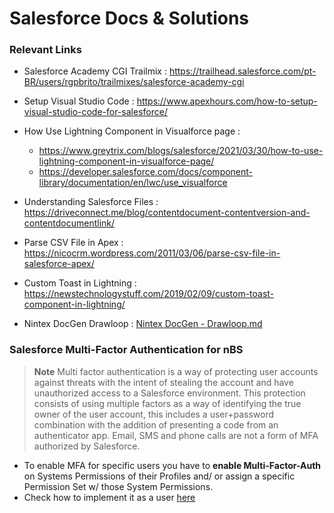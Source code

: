 # Salesforce Docs & Solutions

### Relevant Links
  
  - Salesforce Academy CGI Trailmix : https://trailhead.salesforce.com/pt-BR/users/rgpbrito/trailmixes/salesforce-academy-cgi
  - Setup Visual Studio Code : https://www.apexhours.com/how-to-setup-visual-studio-code-for-salesforce/
  - How Use Lightning Component in Visualforce page : 
    - https://www.greytrix.com/blogs/salesforce/2021/03/30/how-to-use-lightning-component-in-visualforce-page/
    - https://developer.salesforce.com/docs/component-library/documentation/en/lwc/use_visualforce
  - Understanding Salesforce Files : https://driveconnect.me/blog/contentdocument-contentversion-and-contentdocumentlink/
  - Parse CSV File in Apex : https://nicocrm.wordpress.com/2011/03/06/parse-csv-file-in-salesforce-apex/
  - Custom Toast in Lightning : https://newstechnologystuff.com/2019/02/09/custom-toast-component-in-lightning/
  
  - Nintex DocGen Drawloop  : [Nintex DocGen - Drawloop.md ](https://github.com/JPVBMR/Salesforce/blob/main/Nintex%20DocGen%20-%20Drawloop.md)
   

### Salesforce Multi-Factor Authentication for nBS
>**Note** Multi factor authentication is a way of protecting user accounts against threats with the intent of stealing the account and have unauthorized access to a Salesforce environment. This protection consists of using multiple factors as a way of identifying the true owner of the user account, this includes a user+password combination with the addition of presenting a code from an authenticator app. Email, SMS and phone calls are not a form of MFA authorized by Salesforce.

  - To enable MFA for specific users you have to **enable Multi-Factor-Auth** on Systems Permissions of their Profiles and/ or assign a specific Permission Set w/ those System Permissions.
  - Check how to implement it as a user [here](Resources/Multi-Factor-Authentication.pdf)
  
